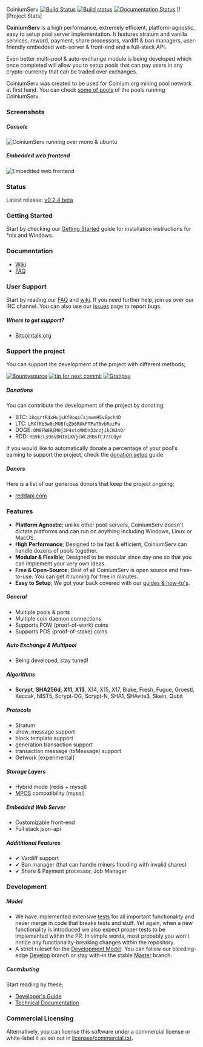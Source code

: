CoiniumServ 
[![Build Status](https://api.travis-ci.org/bonesoul/CoiniumServ.svg?branch=develop)](https://travis-ci.org/CoiniumServ/CoiniumServ) [![Build status](https://ci.appveyor.com/api/projects/status/3x349ig9dt14943t)](https://ci.appveyor.com/project/bonesoul/coiniumserv) [![Documentation Status](https://readthedocs.org/projects/coiniumserv/badge/?version=latest)](https://readthedocs.org/projects/coiniumserv/?badge=latest) [![Project Stats]
 
**CoiniumServ** is a high performance, extremely efficient, platform-agnostic, easy to setup pool server implementation. It features stratum and vanilla services, reward, payment, share processors, vardiff & ban managers, user-friendly embedded web-server & front-end and a full-stack API.

Even better multi-pool & auto-exchange module is being developed which once completed will allow you to setup pools that can pay users in any crypto-currency that can be traded over exchanges.

CoiniumServ was created to be used for Coinium.org mining pool network at first hand. You can check [some of pools](https://github.com/bonesoul/CoiniumServ/wiki/Pools) of the pools running CoiniumServ.

### Screenshots

##### Console

![CoiniumServ running over mono & ubuntu](http://i.imgur.com/HvaPVrZ.png)

##### Embedded web frontend

![Embedded web frontend](http://i.imgur.com/oOF8lQ0.png)

### Status

Latest release: [v0.2.4 beta](https://github.com/bonesoul/CoiniumServ/releases/tag/v0.2.4-beta)

### Getting Started

Start by checking our [Getting Started](https://github.com/bonesoul/CoiniumServ/wiki/Getting-Started) guide for installation instructions for *nix and Windows.

### Documentation

* [Wiki](https://github.com/bonesoul/CoiniumServ/wiki/)
* [FAQ](https://github.com/bonesoul/CoiniumServ/wiki/FAQ)

### User Support

Start by reading our [FAQ](https://github.com/bonesoul/CoiniumServ/wiki/FAQ) and [wiki](https://github.com/bonesoul/CoiniumServ/wiki/). If you need further help, join us over our IRC channel. You can also use our [issues](https://github.com/bonesoul/CoiniumServ/issues) page to report bugs.

##### Where to get support?

* [Bitcointalk.org](https://bitcointalk.org/index.php?topic=604476.0)

### Support the project

You can support the development of the project with different methods;

[![Bountysource](https://api.bountysource.com/badge/team?team_id=760&style=bounties_received)](https://www.bountysource.com/teams/coinium/issues?utm_source=Coinium&utm_medium=shield&utm_campaign=TEAM_BADGE_1) [![tip for next commit](http://tip4commit.com/projects/760.svg)](http://tip4commit.com/projects/760)  [![Gratipay](http://img.shields.io/badge/gratipay-donate-brightgreen.svg)](https://gratipay.com/on/github/CoiniumServ)

##### Donations

You can contribute the development of the project by donating; 

* BTC: `18qqrtR4xHujLKf9oqiCsjmwmH5vGpch4D`
* LTC: `LMXfRb3w8cMUBfqZb6RUkFTPaT6vbRozPa`
* DOGE: `DM8FW8REMHj3P4xtcMWDn33ccjikCWJnQr`
* RDD: `Rb9kcLs96VDHTmiXVjcWC2RBsfCJ73UQyr`

If you would like to automatically donate a percentage of your pool's earning to support the project, check the [donation setup](https://github.com/bonesoul/CoiniumServ/wiki/Donation) guide.

##### Donors

Here is a list of our generous donors that keep the project ongoing;

* [reddapi.com](https://www.reddapi.com)

### Features
* __Platform Agnostic__; unlike other pool-servers, CoiniumServ doesn't dictate platforms and can run on anything including Windows, Linux or MacOS.
* __High Performance__; Designed to be fast & efficient, CoiniumServ can handle dozens of pools together.
* __Modular & Flexible__; Designed to be modular since day one so that you can implement your very own ideas.
* __Free & Open-Source__; Best of all CoiniumServ is open source and free-to-use. You can get it running for free in minutes.
* __Easy to Setup__; We got your back covered with our [guides & how-to's](https://github.com/bonesoul/CoiniumServ/wiki).

##### General

* Multiple pools & ports
* Multiple coin daemon connections
* Supports POW (proof-of-work) coins
* Supports POS (proof-of-stake) coins
 
##### Auto Exchange & Multipool
* Being developed, stay tuned!

##### Algorithms

* __Scrypt__, __SHA256d__, __X11__, __X13__, X14, X15, X17, Blake, Fresh, Fugue, Groestl, Keccak, NIST5, Scrypt-OG, Scrypt-N, SHA1, SHAvite3, Skein, Qubit

##### Protocols

* Stratum
 * show_message support
 * block template support
 * generation transaction support
 * transaction message (txMessage) support
* Getwork [experimental]

##### Storage Layers

* Hybrid mode (redis + mysql)
* [MPOS](https://github.com/MPOS/php-mpos) compatibility (mysql)

##### Embedded Web Server

* Customizable front-end
* Full stack json-api

##### Addititional Features

* ✔ Vardiff support
* ✔ Ban manager (that can handle miners flooding with invalid shares)
* ✔ Share & Payment processor, Job Manager

### Development

##### Model

* We have implemented extensive [tests](https://github.com/bonesoul/CoiniumServ/tree/develop/src/Tests) for all important functionality and never merge in code that breaks tests and stuff. Yet again, when a new functionality is introduced we also expect proper tests to be implemented within the PR. In simple words, most probably you won't notice any functionality-breaking changes within the repository.
* A strict ruleset for the [Development Model](https://github.com/bonesoul/CoiniumServ/wiki/Development-Model). You can follow our bleeding-edge [Develop](https://github.com/bonesoul/CoiniumServ) branch or stay with-in the stable [Master](https://github.com/bonesoul/CoiniumServ/tree/master) branch.

##### Contributing

Start reading by these;

* [Developer's Guide](https://github.com/bonesoul/CoiniumServ/wiki/Developer's-Guide)
* [Technical Documentation](https://github.com/bonesoul/CoiniumServ/wiki/Technical-Documentation)

### Commercial Licensing

Alternatively, you can license this software under a commercial
license or white-label it as set out in [licenses/commercial.txt](https://github.com/bonesoul/CoiniumServ/blob/develop/licenses/commercial.txt).

